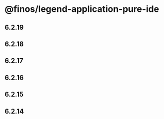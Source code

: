 # @finos/legend-application-pure-ide

## 6.2.19

## 6.2.18

## 6.2.17

## 6.2.16

## 6.2.15

## 6.2.14
